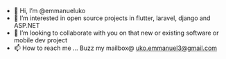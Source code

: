 - 👋 Hi, I’m @emmanueluko
- 👀 I’m interested in open source projects in flutter, laravel, django and ASP.NET
- 💞️ I’m looking to collaborate with you on that new or existing software or mobile dev project
- 📫 How to reach me ... Buzz my mailbox@ uko.emmanuel3@gmail.com

<!---
emmanueluko/emmanueluko is a ✨ special ✨ repository because its `README.md` (this file) appears on your GitHub profile.
You can click the Preview link to take a look at your changes.
--->
